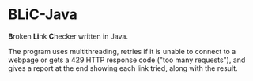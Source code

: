 # BLiC-Java
**B**roken **Li**nk **C**hecker written in Java.

The program uses multithreading, retries if it is unable to connect to a webpage or gets a 429 HTTP response code ("too many requests"), and gives a report at the end showing each link tried, along with the result.
